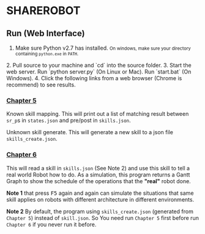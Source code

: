 SHAREROBOT
==========

Run (Web Interface)
-------------------

1. Make sure Python v2.7 has installed. <small>On windows, make sure your directory containing `python.exe` in `PATH`.
</small>
2. Pull source to your machine and `cd` into the source folder.
3. Start the web server. Run `python server.py` (On Linux or Mac). Run `start.bat` (On Windows).
4. Click the following links from a web browser (Chrome is recommend) to see results.

### [Chapter 5](http://localhost:8000/c5.py)

Known skill mapping. This will print out a list of matching result between `sr_p`s in `states.json` and pre/post in `skills.json`.

Unknown skill generate. This will generate a new skill to a json file `skills_create.json`.

### [Chapter 6](http://localhost:8000/c6.py)

This will read a skill in `skills.json` (See Note 2) and use this skill to tell a real world Robot how to do. As a simulation, this program returns a Gantt Graph to show the schedule of the operations that the **"real"** robot done.

**Note 1** that press <kbd>F5</kbd> again and again can simulate the situations that same skill applies on
robots with different architecture in different environments.

**Note 2**
By default, the program using `skills_create.json` (generated from `Chapter 5`) instead of `skill.json`. So You need run `Chapter 5` first before run `Chapter 6` if you never run it before.
